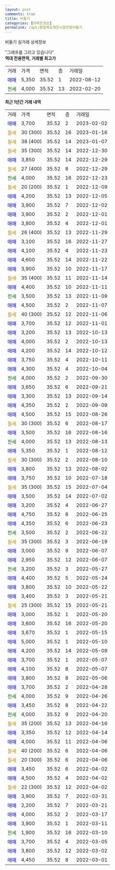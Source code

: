 ```yaml
---
layout: post
comments: true
title: 비둘기
categories: [아파트정보]
permalink: /apt/충청북도제천시청전동비둘기
---
```


비둘기 실거래 상세정보

<script type="text/javascript">
  google.charts.load('current', {'packages':['line', 'corechart']});
  google.charts.setOnLoadCallback(drawChart);

  function drawChart() {
    var data = new google.visualization.DataTable();
    data.addColumn('date', '거래일');
    data.addColumn('number', "매매");
    data.addColumn('number', "전세");
    data.addColumn('number', "전매");

    data.addRows([[new Date(Date.parse("2023-02-02")), 3700, null, null], [new Date(Date.parse("2023-01-16")), null, null, null], [new Date(Date.parse("2023-01-07")), null, null, null], [new Date(Date.parse("2022-12-30")), null, null, null], [new Date(Date.parse("2022-12-29")), 3850, null, null], [new Date(Date.parse("2022-12-29")), null, null, null], [new Date(Date.parse("2022-12-23")), null, 4000, null], [new Date(Date.parse("2022-12-09")), null, null, null], [new Date(Date.parse("2022-12-05")), 4200, null, null], [new Date(Date.parse("2022-12-02")), 3900, null, null], [new Date(Date.parse("2022-12-01")), 3900, null, null], [new Date(Date.parse("2022-12-01")), 3800, null, null], [new Date(Date.parse("2022-11-29")), null, null, null], [new Date(Date.parse("2022-11-27")), 3100, null, null], [new Date(Date.parse("2022-11-23")), 4100, null, null], [new Date(Date.parse("2022-11-22")), 4600, null, null], [new Date(Date.parse("2022-11-17")), 3900, null, null], [new Date(Date.parse("2022-11-14")), null, null, null], [new Date(Date.parse("2022-11-11")), 4400, null, null], [new Date(Date.parse("2022-11-09")), null, 3500, null], [new Date(Date.parse("2022-11-07")), 4500, null, null], [new Date(Date.parse("2022-11-06")), null, null, null], [new Date(Date.parse("2022-11-01")), 3700, null, null], [new Date(Date.parse("2022-10-13")), 3200, null, null], [new Date(Date.parse("2022-10-13")), 4000, null, null], [new Date(Date.parse("2022-10-12")), 4200, null, null], [new Date(Date.parse("2022-10-11")), 3750, null, null], [new Date(Date.parse("2022-10-04")), 4300, null, null], [new Date(Date.parse("2022-09-30")), null, 4000, null], [new Date(Date.parse("2022-09-21")), 3650, null, null], [new Date(Date.parse("2022-09-14")), 3300, null, null], [new Date(Date.parse("2022-09-09")), 4350, null, null], [new Date(Date.parse("2022-08-26")), 4500, null, null], [new Date(Date.parse("2022-08-17")), null, null, null], [new Date(Date.parse("2022-08-16")), 3500, null, null], [new Date(Date.parse("2022-08-13")), null, 4000, null], [new Date(Date.parse("2022-08-12")), 5350, null, null], [new Date(Date.parse("2022-08-10")), null, null, null], [new Date(Date.parse("2022-08-02")), 3800, null, null], [new Date(Date.parse("2022-07-18")), 3750, null, null], [new Date(Date.parse("2022-07-04")), null, null, null], [new Date(Date.parse("2022-07-02")), 3500, null, null], [new Date(Date.parse("2022-06-27")), 3200, null, null], [new Date(Date.parse("2022-06-25")), 4750, null, null], [new Date(Date.parse("2022-06-23")), 4350, null, null], [new Date(Date.parse("2022-06-22")), null, 3500, null], [new Date(Date.parse("2022-06-19")), null, null, null], [new Date(Date.parse("2022-06-07")), 3000, null, null], [new Date(Date.parse("2022-06-07")), 2950, null, null], [new Date(Date.parse("2022-05-27")), null, 3200, null], [new Date(Date.parse("2022-05-24")), 4400, null, null], [new Date(Date.parse("2022-05-22")), 3800, null, null], [new Date(Date.parse("2022-05-21")), 3400, null, null], [new Date(Date.parse("2022-05-21")), null, null, null], [new Date(Date.parse("2022-05-20")), 3000, null, null], [new Date(Date.parse("2022-05-20")), 3600, null, null], [new Date(Date.parse("2022-05-15")), 3670, null, null], [new Date(Date.parse("2022-05-10")), 5000, null, null], [new Date(Date.parse("2022-05-09")), 4200, null, null], [new Date(Date.parse("2022-05-07")), 3700, null, null], [new Date(Date.parse("2022-05-07")), 4100, null, null], [new Date(Date.parse("2022-05-06")), 3800, null, null], [new Date(Date.parse("2022-04-28")), 3700, null, null], [new Date(Date.parse("2022-04-26")), null, 4000, null], [new Date(Date.parse("2022-04-22")), 3450, null, null], [new Date(Date.parse("2022-04-20")), null, 4000, null], [new Date(Date.parse("2022-04-16")), null, null, null], [new Date(Date.parse("2022-04-14")), 3350, null, null], [new Date(Date.parse("2022-04-06")), 4000, null, null], [new Date(Date.parse("2022-04-06")), null, null, null], [new Date(Date.parse("2022-04-06")), null, null, null], [new Date(Date.parse("2022-04-02")), 3450, null, null], [new Date(Date.parse("2022-04-02")), 4500, null, null], [new Date(Date.parse("2022-04-02")), null, null, null], [new Date(Date.parse("2022-03-31")), 3900, null, null], [new Date(Date.parse("2022-03-21")), 2200, null, null], [new Date(Date.parse("2022-03-17")), 4000, null, null], [new Date(Date.parse("2022-03-11")), 3900, null, null], [new Date(Date.parse("2022-03-10")), null, 1900, null], [new Date(Date.parse("2022-03-05")), 3700, null, null], [new Date(Date.parse("2022-03-02")), 3800, null, null], [new Date(Date.parse("2022-03-01")), 4450, null, null]]);

    var options = {
      hAxis: {
        format: 'yyyy/MM/dd'
      },    
      lineWidth: 0,
      pointsVisible: true,    
      title: '최근 1년간 유형별 실거래가 분포',
      legend: { position: 'bottom' }
    };

    var formatter = new google.visualization.NumberFormat({pattern:'###,###'} );
    formatter.format(data, 1);
    formatter.format(data, 2);
    
    setTimeout(function() {
        var chart = new google.visualization.LineChart(document.getElementById('columnchart_material'));
        chart.draw(data, (options));
        document.getElementById('loading').style.display = 'none';
    }, 200);
  }
</script>


<div id="loading" style="z-index:20; display: block; margin-left: 0px">"그래프를 그리고 있습니다"</div>
<div id="columnchart_material" style="width: 95%; margin-left: 0px; display: block"></div>
<!-- contents start -->
<b>역대 전용면적, 거래별 최고가</b>
<table class="sortable">
    <tr>
      <td>거래</td>
      <td>가격</td>
      <td>면적</td>
      <td>층</td>
      <td>거래일</td>
    </tr>
        <tr>
          <td><a style="color: blue">매매</a></td>
          <td>5,350</td>
          <td>35.52</td>
          <td>1</td>
          <td>2022-08-12</td>
        </tr>        
        <tr>
              <td><a style="color: darkgreen">전세</a></td>
              <td>4,000</td>
              <td>35.52</td>
              <td>13</td>
              <td>2022-02-20</td>
            </tr>        
    
</table>

<b>최근 1년간 거래 내역</b>

<table class="sortable">
    <tr>
      <td>거래</td>
      <td>가격</td>
      <td>면적</td>
      <td>층</td>
      <td>거래일</td>
    </tr>
    <tr>
      <td><a style="color: blue">매매</a></td>
      <td>3,700</td>
      <td>35.52</td>
      <td>2</td>
      <td>2023-02-02</td>
    </tr>          <tr>
      <td><a style="color: darkgoldenrod">월세</a></td>
      <td>30 (300)</td>
      <td>35.52</td>
      <td>16</td>
      <td>2023-01-16</td>
    </tr>          <tr>
      <td><a style="color: darkgoldenrod">월세</a></td>
      <td>38 (400)</td>
      <td>35.52</td>
      <td>14</td>
      <td>2023-01-07</td>
    </tr>          <tr>
      <td><a style="color: darkgoldenrod">월세</a></td>
      <td>35 (300)</td>
      <td>35.52</td>
      <td>14</td>
      <td>2022-12-30</td>
    </tr>          <tr>
      <td><a style="color: blue">매매</a></td>
      <td>3,850</td>
      <td>35.52</td>
      <td>14</td>
      <td>2022-12-29</td>
    </tr>          <tr>
      <td><a style="color: darkgoldenrod">월세</a></td>
      <td>27 (400)</td>
      <td>35.52</td>
      <td>8</td>
      <td>2022-12-29</td>
    </tr>          <tr>
      <td><a style="color: darkgreen">전세</a></td>
      <td>4,000</td>
      <td>35.52</td>
      <td>16</td>
      <td>2022-12-23</td>
    </tr>          <tr>
      <td><a style="color: darkgoldenrod">월세</a></td>
      <td>20 (200)</td>
      <td>35.52</td>
      <td>1</td>
      <td>2022-12-09</td>
    </tr>          <tr>
      <td><a style="color: blue">매매</a></td>
      <td>4,200</td>
      <td>35.52</td>
      <td>13</td>
      <td>2022-12-05</td>
    </tr>          <tr>
      <td><a style="color: blue">매매</a></td>
      <td>3,900</td>
      <td>35.52</td>
      <td>7</td>
      <td>2022-12-02</td>
    </tr>          <tr>
      <td><a style="color: blue">매매</a></td>
      <td>3,900</td>
      <td>35.52</td>
      <td>2</td>
      <td>2022-12-01</td>
    </tr>          <tr>
      <td><a style="color: blue">매매</a></td>
      <td>3,800</td>
      <td>35.52</td>
      <td>4</td>
      <td>2022-12-01</td>
    </tr>          <tr>
      <td><a style="color: darkgoldenrod">월세</a></td>
      <td>26 (400)</td>
      <td>35.52</td>
      <td>13</td>
      <td>2022-11-29</td>
    </tr>          <tr>
      <td><a style="color: blue">매매</a></td>
      <td>3,100</td>
      <td>35.52</td>
      <td>16</td>
      <td>2022-11-27</td>
    </tr>          <tr>
      <td><a style="color: blue">매매</a></td>
      <td>4,100</td>
      <td>35.52</td>
      <td>4</td>
      <td>2022-11-23</td>
    </tr>          <tr>
      <td><a style="color: blue">매매</a></td>
      <td>4,600</td>
      <td>35.52</td>
      <td>14</td>
      <td>2022-11-22</td>
    </tr>          <tr>
      <td><a style="color: blue">매매</a></td>
      <td>3,900</td>
      <td>35.52</td>
      <td>10</td>
      <td>2022-11-17</td>
    </tr>          <tr>
      <td><a style="color: darkgoldenrod">월세</a></td>
      <td>35 (400)</td>
      <td>35.52</td>
      <td>11</td>
      <td>2022-11-14</td>
    </tr>          <tr>
      <td><a style="color: blue">매매</a></td>
      <td>4,400</td>
      <td>35.52</td>
      <td>10</td>
      <td>2022-11-11</td>
    </tr>          <tr>
      <td><a style="color: darkgreen">전세</a></td>
      <td>3,500</td>
      <td>35.52</td>
      <td>13</td>
      <td>2022-11-09</td>
    </tr>          <tr>
      <td><a style="color: blue">매매</a></td>
      <td>4,500</td>
      <td>35.52</td>
      <td>2</td>
      <td>2022-11-07</td>
    </tr>          <tr>
      <td><a style="color: darkgoldenrod">월세</a></td>
      <td>40 (300)</td>
      <td>35.52</td>
      <td>12</td>
      <td>2022-11-06</td>
    </tr>          <tr>
      <td><a style="color: blue">매매</a></td>
      <td>3,700</td>
      <td>35.52</td>
      <td>12</td>
      <td>2022-11-01</td>
    </tr>          <tr>
      <td><a style="color: blue">매매</a></td>
      <td>3,200</td>
      <td>35.52</td>
      <td>13</td>
      <td>2022-10-13</td>
    </tr>          <tr>
      <td><a style="color: blue">매매</a></td>
      <td>4,000</td>
      <td>35.52</td>
      <td>2</td>
      <td>2022-10-13</td>
    </tr>          <tr>
      <td><a style="color: blue">매매</a></td>
      <td>4,200</td>
      <td>35.52</td>
      <td>14</td>
      <td>2022-10-12</td>
    </tr>          <tr>
      <td><a style="color: blue">매매</a></td>
      <td>3,750</td>
      <td>35.52</td>
      <td>4</td>
      <td>2022-10-11</td>
    </tr>          <tr>
      <td><a style="color: blue">매매</a></td>
      <td>4,300</td>
      <td>35.52</td>
      <td>4</td>
      <td>2022-10-04</td>
    </tr>          <tr>
      <td><a style="color: darkgreen">전세</a></td>
      <td>4,000</td>
      <td>35.52</td>
      <td>2</td>
      <td>2022-09-30</td>
    </tr>          <tr>
      <td><a style="color: blue">매매</a></td>
      <td>3,650</td>
      <td>35.52</td>
      <td>6</td>
      <td>2022-09-21</td>
    </tr>          <tr>
      <td><a style="color: blue">매매</a></td>
      <td>3,300</td>
      <td>35.52</td>
      <td>13</td>
      <td>2022-09-14</td>
    </tr>          <tr>
      <td><a style="color: blue">매매</a></td>
      <td>4,350</td>
      <td>35.52</td>
      <td>2</td>
      <td>2022-09-09</td>
    </tr>          <tr>
      <td><a style="color: blue">매매</a></td>
      <td>4,500</td>
      <td>35.52</td>
      <td>15</td>
      <td>2022-08-26</td>
    </tr>          <tr>
      <td><a style="color: darkgoldenrod">월세</a></td>
      <td>30 (300)</td>
      <td>35.52</td>
      <td>6</td>
      <td>2022-08-17</td>
    </tr>          <tr>
      <td><a style="color: blue">매매</a></td>
      <td>3,500</td>
      <td>35.52</td>
      <td>16</td>
      <td>2022-08-16</td>
    </tr>          <tr>
      <td><a style="color: darkgreen">전세</a></td>
      <td>4,000</td>
      <td>35.52</td>
      <td>13</td>
      <td>2022-08-13</td>
    </tr>          <tr>
      <td><a style="color: blue">매매</a></td>
      <td>5,350</td>
      <td>35.52</td>
      <td>1</td>
      <td>2022-08-12</td>
    </tr>          <tr>
      <td><a style="color: darkgoldenrod">월세</a></td>
      <td>30 (300)</td>
      <td>35.52</td>
      <td>2</td>
      <td>2022-08-10</td>
    </tr>          <tr>
      <td><a style="color: blue">매매</a></td>
      <td>3,800</td>
      <td>35.52</td>
      <td>13</td>
      <td>2022-08-02</td>
    </tr>          <tr>
      <td><a style="color: blue">매매</a></td>
      <td>3,750</td>
      <td>35.52</td>
      <td>10</td>
      <td>2022-07-18</td>
    </tr>          <tr>
      <td><a style="color: darkgoldenrod">월세</a></td>
      <td>35 (300)</td>
      <td>35.52</td>
      <td>15</td>
      <td>2022-07-04</td>
    </tr>          <tr>
      <td><a style="color: blue">매매</a></td>
      <td>3,500</td>
      <td>35.52</td>
      <td>14</td>
      <td>2022-07-02</td>
    </tr>          <tr>
      <td><a style="color: blue">매매</a></td>
      <td>3,200</td>
      <td>35.52</td>
      <td>4</td>
      <td>2022-06-27</td>
    </tr>          <tr>
      <td><a style="color: blue">매매</a></td>
      <td>4,750</td>
      <td>35.52</td>
      <td>8</td>
      <td>2022-06-25</td>
    </tr>          <tr>
      <td><a style="color: blue">매매</a></td>
      <td>4,350</td>
      <td>35.52</td>
      <td>6</td>
      <td>2022-06-23</td>
    </tr>          <tr>
      <td><a style="color: darkgreen">전세</a></td>
      <td>3,500</td>
      <td>35.52</td>
      <td>2</td>
      <td>2022-06-22</td>
    </tr>          <tr>
      <td><a style="color: darkgoldenrod">월세</a></td>
      <td>35 (300)</td>
      <td>35.52</td>
      <td>3</td>
      <td>2022-06-19</td>
    </tr>          <tr>
      <td><a style="color: blue">매매</a></td>
      <td>3,000</td>
      <td>35.52</td>
      <td>9</td>
      <td>2022-06-07</td>
    </tr>          <tr>
      <td><a style="color: blue">매매</a></td>
      <td>2,950</td>
      <td>35.52</td>
      <td>12</td>
      <td>2022-06-07</td>
    </tr>          <tr>
      <td><a style="color: darkgreen">전세</a></td>
      <td>3,200</td>
      <td>35.52</td>
      <td>3</td>
      <td>2022-05-27</td>
    </tr>          <tr>
      <td><a style="color: blue">매매</a></td>
      <td>4,400</td>
      <td>35.52</td>
      <td>5</td>
      <td>2022-05-24</td>
    </tr>          <tr>
      <td><a style="color: blue">매매</a></td>
      <td>3,800</td>
      <td>35.52</td>
      <td>10</td>
      <td>2022-05-22</td>
    </tr>          <tr>
      <td><a style="color: blue">매매</a></td>
      <td>3,400</td>
      <td>35.52</td>
      <td>3</td>
      <td>2022-05-21</td>
    </tr>          <tr>
      <td><a style="color: darkgoldenrod">월세</a></td>
      <td>25 (300)</td>
      <td>35.52</td>
      <td>15</td>
      <td>2022-05-21</td>
    </tr>          <tr>
      <td><a style="color: blue">매매</a></td>
      <td>3,000</td>
      <td>35.52</td>
      <td>1</td>
      <td>2022-05-20</td>
    </tr>          <tr>
      <td><a style="color: blue">매매</a></td>
      <td>3,600</td>
      <td>35.52</td>
      <td>16</td>
      <td>2022-05-20</td>
    </tr>          <tr>
      <td><a style="color: blue">매매</a></td>
      <td>3,670</td>
      <td>35.52</td>
      <td>1</td>
      <td>2022-05-15</td>
    </tr>          <tr>
      <td><a style="color: blue">매매</a></td>
      <td>5,000</td>
      <td>35.52</td>
      <td>1</td>
      <td>2022-05-10</td>
    </tr>          <tr>
      <td><a style="color: blue">매매</a></td>
      <td>4,200</td>
      <td>35.52</td>
      <td>14</td>
      <td>2022-05-09</td>
    </tr>          <tr>
      <td><a style="color: blue">매매</a></td>
      <td>3,700</td>
      <td>35.52</td>
      <td>1</td>
      <td>2022-05-07</td>
    </tr>          <tr>
      <td><a style="color: blue">매매</a></td>
      <td>4,100</td>
      <td>35.52</td>
      <td>8</td>
      <td>2022-05-07</td>
    </tr>          <tr>
      <td><a style="color: blue">매매</a></td>
      <td>3,800</td>
      <td>35.52</td>
      <td>8</td>
      <td>2022-05-06</td>
    </tr>          <tr>
      <td><a style="color: blue">매매</a></td>
      <td>3,700</td>
      <td>35.52</td>
      <td>2</td>
      <td>2022-04-28</td>
    </tr>          <tr>
      <td><a style="color: darkgreen">전세</a></td>
      <td>4,000</td>
      <td>35.52</td>
      <td>9</td>
      <td>2022-04-26</td>
    </tr>          <tr>
      <td><a style="color: blue">매매</a></td>
      <td>3,450</td>
      <td>35.52</td>
      <td>8</td>
      <td>2022-04-22</td>
    </tr>          <tr>
      <td><a style="color: darkgreen">전세</a></td>
      <td>4,000</td>
      <td>35.52</td>
      <td>9</td>
      <td>2022-04-20</td>
    </tr>          <tr>
      <td><a style="color: darkgoldenrod">월세</a></td>
      <td>35 (200)</td>
      <td>35.52</td>
      <td>13</td>
      <td>2022-04-16</td>
    </tr>          <tr>
      <td><a style="color: blue">매매</a></td>
      <td>3,350</td>
      <td>35.52</td>
      <td>12</td>
      <td>2022-04-14</td>
    </tr>          <tr>
      <td><a style="color: blue">매매</a></td>
      <td>4,000</td>
      <td>35.52</td>
      <td>11</td>
      <td>2022-04-06</td>
    </tr>          <tr>
      <td><a style="color: darkgoldenrod">월세</a></td>
      <td>40 (200)</td>
      <td>35.52</td>
      <td>6</td>
      <td>2022-04-06</td>
    </tr>          <tr>
      <td><a style="color: darkgoldenrod">월세</a></td>
      <td>20 (300)</td>
      <td>35.52</td>
      <td>6</td>
      <td>2022-04-06</td>
    </tr>          <tr>
      <td><a style="color: blue">매매</a></td>
      <td>3,450</td>
      <td>35.52</td>
      <td>6</td>
      <td>2022-04-02</td>
    </tr>          <tr>
      <td><a style="color: blue">매매</a></td>
      <td>4,500</td>
      <td>35.52</td>
      <td>4</td>
      <td>2022-04-02</td>
    </tr>          <tr>
      <td><a style="color: darkgoldenrod">월세</a></td>
      <td>22 (300)</td>
      <td>35.52</td>
      <td>12</td>
      <td>2022-04-02</td>
    </tr>          <tr>
      <td><a style="color: blue">매매</a></td>
      <td>3,900</td>
      <td>35.52</td>
      <td>7</td>
      <td>2022-03-31</td>
    </tr>          <tr>
      <td><a style="color: blue">매매</a></td>
      <td>2,200</td>
      <td>35.52</td>
      <td>7</td>
      <td>2022-03-21</td>
    </tr>          <tr>
      <td><a style="color: blue">매매</a></td>
      <td>4,000</td>
      <td>35.52</td>
      <td>2</td>
      <td>2022-03-17</td>
    </tr>          <tr>
      <td><a style="color: blue">매매</a></td>
      <td>3,900</td>
      <td>35.52</td>
      <td>1</td>
      <td>2022-03-11</td>
    </tr>          <tr>
      <td><a style="color: darkgreen">전세</a></td>
      <td>1,900</td>
      <td>35.52</td>
      <td>16</td>
      <td>2022-03-10</td>
    </tr>          <tr>
      <td><a style="color: blue">매매</a></td>
      <td>3,700</td>
      <td>35.52</td>
      <td>4</td>
      <td>2022-03-05</td>
    </tr>          <tr>
      <td><a style="color: blue">매매</a></td>
      <td>3,800</td>
      <td>35.52</td>
      <td>12</td>
      <td>2022-03-02</td>
    </tr>          <tr>
      <td><a style="color: blue">매매</a></td>
      <td>4,450</td>
      <td>35.52</td>
      <td>8</td>
      <td>2022-03-01</td>
    </tr>      </table>
<!-- contents end -->    

